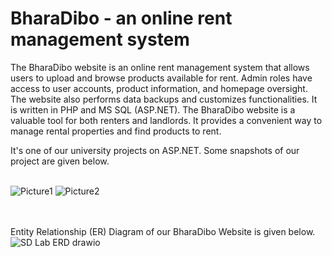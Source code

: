 # BharaDibo - an online rent management system

The BharaDibo website is an online rent management system that allows users to upload and browse products available for rent. Admin roles have access to user accounts, product information, and homepage oversight. The website also performs data backups and customizes functionalities. It is written in PHP and MS SQL (ASP.NET). 
The BharaDibo website is a valuable tool for both renters and landlords. It provides a convenient way to manage rental properties and find products to rent. <br />

It's one of our university projects on ASP.NET. Some snapshots of our project are given below. <br /> <br />

![Picture1](https://github.com/AKC23/BharaDibo/assets/57568723/af3dfba6-1237-4e20-b5ea-a51c40e2a04d)
![Picture2](https://github.com/AKC23/BharaDibo/assets/57568723/c1c3d302-fe9e-4327-9afa-3d9c45c366e8)


<br /><br />
Entity Relationship (ER) Diagram of our BharaDibo Website is given below.
![SD Lab ERD drawio](https://github.com/AKC23/BharaDibo/assets/57568723/24351b63-24f7-404e-959c-3e9358b2ffc2)
